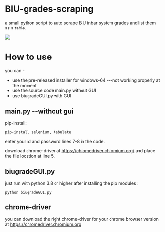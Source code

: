 # BIU-grades-scraping
a small python script to auto scrape BIU inbar system grades and list them as a table.

 <img src="https://i.ibb.co/g9rZRn4/appbiu.png">


# How to use
you can -
* use the pre-released installer for windows-64 ---not working properly at the moment
* use the source code main.py without GUI
* use biugradeGUI.py with GUI
## main.py --without gui
pip-install:
```
pip-install selenium, tabulate
```


enter your id and password lines 7-8 in the code.

download chrome-driver at https://chromedriver.chromium.org/
and place the file location at line 5.
## biugradeGUI.py
just run with python 3.8 or higher  after installing the pip modules :
```
python biugradeGUI.py
```
## chrome-driver
you can download the right chrome-driver for your chrome browser version at https://chromedriver.chromium.org
